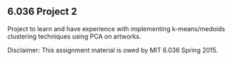6.036 Project 2
-----------------

Project to learn and have experience with implementing k-means/medoids clustering techniques using PCA on artworks.

Disclaimer: This assignment material is owed by MIT 6.036 Spring 2015.
